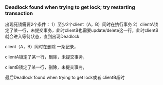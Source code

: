 ### Deadlock found when trying to get lock; try restarting transaction

出现死锁需要2个条件：
1）至少2个client（A，B）同时在执行事务
2）clientA锁定了某一行，未提交事务，此时clientB也需要update/delete这一行，此时clientB就会进入等待状态，直到出现Deadlock 



client（A，B）同时在删除 一条记录，

clientA锁定了某一行，删除，未提交事务，

clientB锁定了某一行，删除，未提交事务，

最后Deadlock found when trying to get lock或者 clientB超时






